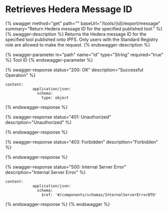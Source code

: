 # Retrieves Hedera Message ID

{% swagger method="get" path="" baseUrl="/tools/{id}/export/message" summary="Return Hedera message ID for the specified published tool." %}
{% swagger-description %}
Returns the Hedera message ID for the specified tool published onto IPFS. Only users with the Standard Registry role are allowed to make the request.
{% endswagger-description %}

{% swagger-parameter in="path" name="id" type="String" required="true" %}
Tool ID
{% endswagger-parameter %}

{% swagger-response status="200: OK" description="Successful Operation" %}
```
content:
            application/json:
              schema:
                type: object
```
{% endswagger-response %}

{% swagger-response status="401: Unauthorized" description="Unauthorized" %}

{% endswagger-response %}

{% swagger-response status="403: Forbidden" description="Forbidden" %}

{% endswagger-response %}

{% swagger-response status="500: Internal Server Error" description="Internal Server Error" %}
```
content:
            application/json:
              schema:
                $ref: '#/components/schemas/InternalServerErrorDTO'
```
{% endswagger-response %}
{% endswagger %}
